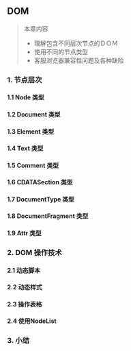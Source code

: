 ## DOM

> 本章内容
>
> - 理解包含不同层次节点的ＤＯＭ
> - 使用不同的节点类型
> - 客服浏览器兼容性问题及各种缺险

### 1. 节点层次

#### 1.1 Node 类型

#### 1.2 Document 类型

#### 1.3 Element 类型

#### 1.4 Text 类型

#### 1.5 Comment 类型

#### 1.6 CDATASection 类型

#### 1.7 DocumentType 类型

#### 1.8 DocumentFragment 类型

#### 1.9 Attr 类型

### 2. DOM 操作技术

#### 2.1 动态脚本

#### 2.2 动态样式

#### 2.3 操作表格

#### 2.4 使用NodeList

### 3. 小结